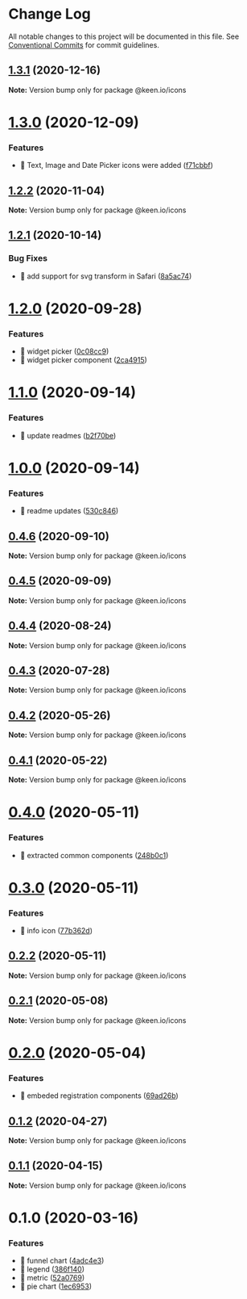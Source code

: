 # Change Log

All notable changes to this project will be documented in this file.
See [Conventional Commits](https://conventionalcommits.org) for commit guidelines.

## [1.3.1](https://github.com/keen/keen/compare/@keen.io/icons@1.3.0...@keen.io/icons@1.3.1) (2020-12-16)

**Note:** Version bump only for package @keen.io/icons





# [1.3.0](https://github.com/keen/keen/compare/@keen.io/icons@1.2.2...@keen.io/icons@1.3.0) (2020-12-09)


### Features

* 🎸 Text, Image and Date Picker icons were added ([f71cbbf](https://github.com/keen/keen/commit/f71cbbf6b9cd8f514fdaf51af6f5dee71e347f15))





## [1.2.2](https://github.com/keen/keen/compare/@keen.io/icons@1.2.1...@keen.io/icons@1.2.2) (2020-11-04)

**Note:** Version bump only for package @keen.io/icons





## [1.2.1](https://github.com/keen/keen/compare/@keen.io/icons@1.2.0...@keen.io/icons@1.2.1) (2020-10-14)


### Bug Fixes

* 🐛 add support for svg transform in Safari ([8a5ac74](https://github.com/keen/keen/commit/8a5ac74eb1066eedce550d0f620bdeea19d8d9a5))





# [1.2.0](https://github.com/keen/keen/compare/@keen.io/icons@1.1.0...@keen.io/icons@1.2.0) (2020-09-28)


### Features

* 🎸 widget picker ([0c08cc9](https://github.com/keen/keen/commit/0c08cc992d999238710f960b600f3bf09b3d0ecb))
* 🎸 widget picker component ([2ca4915](https://github.com/keen/keen/commit/2ca4915b505cb814abe50d8ef9063b7c9852011d))





# [1.1.0](https://github.com/keen/keen/compare/@keen.io/icons@1.0.0...@keen.io/icons@1.1.0) (2020-09-14)


### Features

* 🎸 update readmes ([b2f70be](https://github.com/keen/keen/commit/b2f70bec7c7e73c4fd8012e7ce3b847d316e71a8))





# [1.0.0](https://github.com/keen/keen/compare/@keen.io/icons@0.4.6...@keen.io/icons@1.0.0) (2020-09-14)


### Features

* 🎸 readme updates ([530c846](https://github.com/keen/keen/commit/530c846a7424c10260c08a3ee908252e0e39fecb))





## [0.4.6](https://github.com/keen/keen/compare/@keen.io/icons@0.4.5...@keen.io/icons@0.4.6) (2020-09-10)

**Note:** Version bump only for package @keen.io/icons





## [0.4.5](https://github.com/keen/keen/compare/@keen.io/icons@0.4.4...@keen.io/icons@0.4.5) (2020-09-09)

**Note:** Version bump only for package @keen.io/icons





## [0.4.4](https://github.com/keen/keen/compare/@keen.io/icons@0.4.3...@keen.io/icons@0.4.4) (2020-08-24)

**Note:** Version bump only for package @keen.io/icons





## [0.4.3](https://github.com/keen/keen/compare/@keen.io/icons@0.4.2...@keen.io/icons@0.4.3) (2020-07-28)

**Note:** Version bump only for package @keen.io/icons





## [0.4.2](https://github.com/keen/keen/compare/@keen.io/icons@0.4.1...@keen.io/icons@0.4.2) (2020-05-26)

**Note:** Version bump only for package @keen.io/icons





## [0.4.1](https://github.com/keen/keen/compare/@keen.io/icons@0.4.0...@keen.io/icons@0.4.1) (2020-05-22)

**Note:** Version bump only for package @keen.io/icons





# [0.4.0](https://github.com/keen/keen/compare/@keen.io/icons@0.3.0...@keen.io/icons@0.4.0) (2020-05-11)


### Features

* 🎸 extracted common components ([248b0c1](https://github.com/keen/keen/commit/248b0c18fe20b7958482d30d63055fcb64a4c015))





# [0.3.0](https://github.com/keen/keen/compare/@keen.io/icons@0.2.2...@keen.io/icons@0.3.0) (2020-05-11)


### Features

* 🎸 info icon ([77b362d](https://github.com/keen/keen/commit/77b362d7aa97af209913683066c2e53af50541c9))





## [0.2.2](https://github.com/keen/keen/compare/@keen.io/icons@0.2.1...@keen.io/icons@0.2.2) (2020-05-11)

**Note:** Version bump only for package @keen.io/icons





## [0.2.1](https://github.com/keen/keen/compare/@keen.io/icons@0.2.0...@keen.io/icons@0.2.1) (2020-05-08)

**Note:** Version bump only for package @keen.io/icons





# [0.2.0](https://github.com/keen/keen/compare/@keen.io/icons@0.1.2...@keen.io/icons@0.2.0) (2020-05-04)


### Features

* 🎸 embeded registration components ([69ad26b](https://github.com/keen/keen/commit/69ad26beaa95fcd07297adc45bd1f09137034209))





## [0.1.2](https://github.com/keen/keen/compare/@keen.io/icons@0.1.1...@keen.io/icons@0.1.2) (2020-04-27)

**Note:** Version bump only for package @keen.io/icons





## [0.1.1](https://github.com/keen/keen/compare/@keen.io/icons@0.1.0...@keen.io/icons@0.1.1) (2020-04-15)

**Note:** Version bump only for package @keen.io/icons





# 0.1.0 (2020-03-16)


### Features

* 🎸 funnel chart ([4adc4e3](https://github.com/keen/keen/commit/4adc4e3cca98f8855b57173dac67cd840fe09d2d))
* 🎸 legend ([386f140](https://github.com/keen/keen/commit/386f140b9c1626807988d152470708fed6075c56))
* 🎸 metric ([52a0769](https://github.com/keen/keen/commit/52a07699a95b190a78429bad2d0a40d838bb1358))
* 🎸 pie chart ([1ec6953](https://github.com/keen/keen/commit/1ec6953d04d5d2dd9f487f7d371c2fb9637b0eb8))
